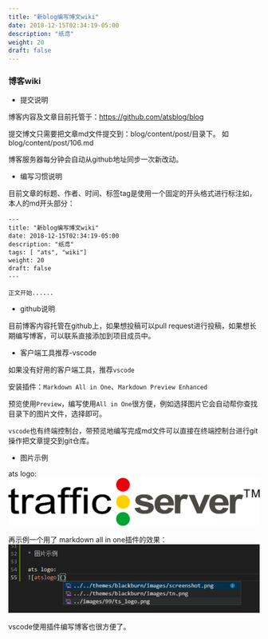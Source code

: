 ```yaml
---
title: "新blog编写博文wiki"
date: 2018-12-15T02:34:19-05:00
description: "纸鸢"
weight: 20
draft: false 
---
```


### 博客wiki

* 提交说明
  
博客内容及文章目前托管于：https://github.com/atsblog/blog

提交博文只需要把文章md文件提交到：blog/content/post/目录下。
如 blog/content/post/106.md

博客服务器每分钟会自动从github地址同步一次新改动。

* 编写习惯说明

目前文章的标题、作者、时间、标签tag是使用一个固定的开头格式进行标注如，本人的md开头部分：

```
---
title: "新blog编写博文wiki"
date: 2018-12-15T02:34:19-05:00
description: "纸鸢"
tags: [ "ats", "wiki"]
weight: 20
draft: false 
---

正文开始......
```


* github说明

目前博客内容托管在github上，如果想投稿可以pull request进行投稿，如果想长期编写博客，可以联系直接添加到项目成员中。

* 客户端工具推荐-vscode

如果没有好用的客户端工具，推荐`vscode`

安装插件：`Markdown All in One`、`Markdown Preview Enhanced`

预览使用`Preview`，编写使用`All in One`很方便，例如选择图片它会自动帮你查找目录下的图片文件，选择即可。

`vscode`也有终端控制台，带预览地编写完成md文件可以直接在终端控制台进行git操作把文章提交到git仓库。

* 图片示例

ats logo:
![atslogo](../images/99/ts_logo.png)

再示例一个用了 markdown all in one插件的效果：
![mk](../images/99/allinone.png)

vscode使用插件编写博客也很方便了。